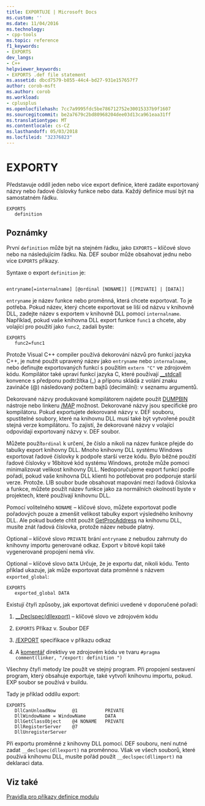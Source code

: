 ```yaml
---
title: EXPORTUJE | Microsoft Docs
ms.custom: ''
ms.date: 11/04/2016
ms.technology:
- cpp-tools
ms.topic: reference
f1_keywords:
- EXPORTS
dev_langs:
- C++
helpviewer_keywords:
- EXPORTS .def file statement
ms.assetid: dbcd7579-b855-44c4-bd27-931e157657f7
author: corob-msft
ms.author: corob
ms.workload:
- cplusplus
ms.openlocfilehash: 7cc7a9995fdc5be786712752e30015337b9f1607
ms.sourcegitcommit: be2a7679c2bd80968204dee03d13ca961eaa31ff
ms.translationtype: MT
ms.contentlocale: cs-CZ
ms.lasthandoff: 05/03/2018
ms.locfileid: "32376823"
---
```

# <a name="exports"></a>EXPORTY
Představuje oddíl jeden nebo více export definice, které zadáte exportovaný názvy nebo řadové číslovky funkce nebo data. Každý definice musí být na samostatném řádku.  
  
```  
EXPORTS  
   definition  
```  
  
## <a name="remarks"></a>Poznámky  
 První `definition` může být na stejném řádku, jako `EXPORTS` – klíčové slovo nebo na následujícím řádku. Na. DEF soubor může obsahovat jednu nebo více `EXPORTS` příkazy.  
  
 Syntaxe o export `definition` je:  
  
```  
  
entryname[=internalname] [@ordinal [NONAME]] [[PRIVATE] | [DATA]]  
```  
  
 `entryname` je název funkce nebo proměnná, která chcete exportovat. To je potřeba. Pokud název, který chcete exportovat se liší od názvu v knihovně DLL, zadejte název s exportem v knihovně DLL pomocí `internalname`. Například, pokud vaše knihovna DLL export funkce `func1` a chcete, aby volající pro použití jako `func2`, zadali byste:  
  
```  
EXPORTS  
   func2=func1  
```  
  
 Protože Visual C++ compiler používá dekorování názvů pro funkcí jazyka C++, je nutné použít upravený název jako `entryname` nebo `internalname`, nebo definujte exportovaných funkcí s použitím `extern "C"` ve zdrojovém kódu. Kompilátor také upraví funkcí jazyka C, které používají [__stdcall](../../cpp/stdcall.md) konvence s předponu podtržítka (_) a příponu skládá z volání znaku zavináče (@) následovaný počtem bajtů (decimální): v seznamu argumentů.  
  
 Dekorované názvy produkované kompilátorem najdete použít [DUMPBIN](../../build/reference/dumpbin-reference.md) nástroje nebo linkeru [/MAP](../../build/reference/map-generate-mapfile.md) možnost. Dekorované názvy jsou specifické pro kompilátoru. Pokud exportujete dekorované názvy v. DEF souboru, spustitelné soubory, které na knihovnu DLL musí také být vytvořené použít stejná verze kompilátoru. To zajistí, že dekorované názvy v volající odpovídají exportovaný názvy v. DEF soubor.  
  
 Můžete použít`ordinal` k určení, že číslo a nikoli na název funkce přejde do tabulky export knihovny DLL. Mnoho knihovny DLL systému Windows exportovat řadové číslovky k podpoře starší verze kódu. Bylo běžné použití řadové číslovky v 16bitové kód systému Windows, protože může pomoci minimalizovat velikost knihovny DLL. Nedoporučujeme export funkcí podle pořadí, pokud vaše knihovna DLL klienti ho potřebovat pro podporuje starší verze. Protože. LIB soubor bude obsahovat mapování mezi řadová číslovka a funkce, můžete použít název funkce jako za normálních okolností byste v projektech, které používají knihovnu DLL.  
  
 Pomocí volitelného `NONAME` – klíčové slovo, můžete exportovat podle pořadových pouze a zmenšit velikost tabulky export výsledného knihovny DLL. Ale pokud budete chtít použít [GetProcAddress](http://msdn.microsoft.com/library/windows/desktop/ms683212.aspx) na knihovnu DLL, musíte znát řadová číslovka, protože název nebude platný.  
  
 Optional – klíčové slovo `PRIVATE` brání `entryname` z nebudou zahrnuty do knihovny importu generované odkaz. Export v bitové kopii také vygenerované propojení nemá vliv.  
  
 Optional – klíčové slovo `DATA` Určuje, že je exportu dat, nikoli kódu. Tento příklad ukazuje, jak může exportovat data proměnné s názvem `exported_global`:  
  
```  
EXPORTS  
   exported_global DATA  
```  
  
 Existují čtyři způsoby, jak exportovat definici uvedené v doporučené pořadí:  
  
1.  [__Declspec(dllexport)](../../cpp/dllexport-dllimport.md) – klíčové slovo ve zdrojovém kódu  
  
2.  `EXPORTS` Příkaz v. Soubor DEF  
  
3.  [/EXPORT](../../build/reference/export-exports-a-function.md) specifikace v příkazu odkaz  
  
4.  A [komentář](../../preprocessor/comment-c-cpp.md) direktivy ve zdrojovém kódu ve tvaru `#pragma comment(linker, "/export: definition ")`  
  
 Všechny čtyři metody lze použít ve stejný program. Při propojení sestavení program, který obsahuje exportuje, také vytvoří knihovnu importu, pokud. EXP soubor se používá v buildu.  
  
 Tady je příklad oddílu export:  
  
```  
EXPORTS  
   DllCanUnloadNow      @1          PRIVATE  
   DllWindowName = WindowName       DATA  
   DllGetClassObject    @4 NONAME   PRIVATE  
   DllRegisterServer    @7  
   DllUnregisterServer  
```  
  
 Při exportu proměnné z knihovny DLL pomocí. DEF souboru, není nutné zadat `__declspec(dllexport)` na proměnnou. Však ve všech souborů, které používá knihovnu DLL, musíte pořád použít `__declspec(dllimport)` na deklaraci data.  
  
## <a name="see-also"></a>Viz také  
 [Pravidla pro příkazy definice modulu](../../build/reference/rules-for-module-definition-statements.md)